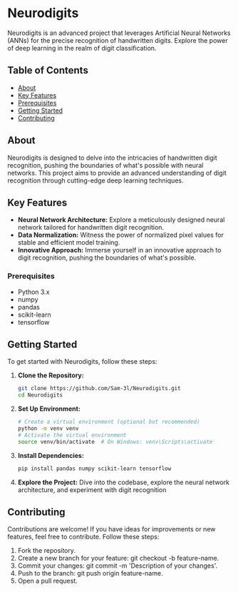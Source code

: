 # Neurodigits
Neurodigits is an advanced project that leverages Artificial Neural Networks (ANNs) for the precise recognition of handwritten digits. Explore the power of deep learning in the realm of digit classification.

## Table of Contents
- [About](#about)
- [Key Features](#key-features)
- [Prerequisites](#prerequisites)
- [Getting Started](#getting-started)
- [Contributing](#contributing)

## About

Neurodigits is designed to delve into the intricacies of handwritten digit recognition, pushing the boundaries of what's possible with neural networks. This project aims to provide an advanced understanding of digit recognition through cutting-edge deep learning techniques.

## Key Features

- **Neural Network Architecture:** Explore a meticulously designed neural network tailored for handwritten digit recognition.
- **Data Normalization:** Witness the power of normalized pixel values for stable and efficient model training.
- **Innovative Approach:** Immerse yourself in an innovative approach to digit recognition, pushing the boundaries of what's possible.

### Prerequisites

- Python 3.x
- numpy
- pandas
- scikit-learn
- tensorflow
  
## Getting Started

To get started with Neurodigits, follow these steps:

1. **Clone the Repository:**
   ```bash
   git clone https://github.com/Sam-3l/Neurodigits.git
   cd Neurodigits
2. **Set Up Environment:**
   ```bash
   # Create a virtual environment (optional but recommended)
   python -m venv venv
   # Activate the virtual environment
   source venv/bin/activate  # On Windows: venv\Scripts\activate
3. **Install Dependencies:**
   ```bash
   pip install pandas numpy scikit-learn tensorflow
4. **Explore the Project:**
   Dive into the codebase, explore the neural network architecture, and experiment with digit recognition

## Contributing

Contributions are welcome! If you have ideas for improvements or new features, feel free to contribute. Follow these steps:

1. Fork the repository.
2. Create a new branch for your feature: git checkout -b feature-name.
3. Commit your changes: git commit -m 'Description of your changes'.
4. Push to the branch: git push origin feature-name.
5. Open a pull request.
